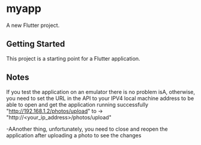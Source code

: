 # myapp

A new Flutter project.

## Getting Started

This project is a starting point for a Flutter application.

## **Notes**
If you test the application on an emulator there is no problem isA, otherwise, you need to set the URL in the API to your IPV4 local machine address to be able to open and get the application running
successfully
"http://192.168.1.2/photos/upload" to -> "http://<your_ip_address>/photos/upload"

-AAnother thing, unfortunately, you need to close and reopen the application after uploading a photo to see the changes

